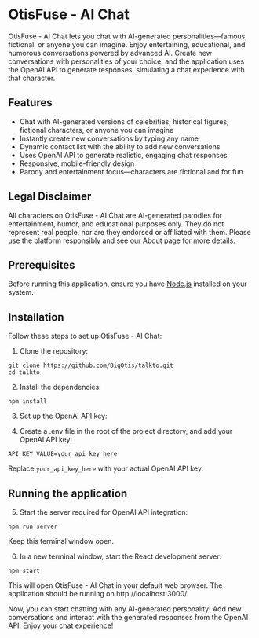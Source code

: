 # OtisFuse - AI Chat

OtisFuse - AI Chat lets you chat with AI-generated personalities—famous, fictional, or anyone you can imagine. Enjoy entertaining, educational, and humorous conversations powered by advanced AI. Create new conversations with personalities of your choice, and the application uses the OpenAI API to generate responses, simulating a chat experience with that character.

## Features

- Chat with AI-generated versions of celebrities, historical figures, fictional characters, or anyone you can imagine
- Instantly create new conversations by typing any name
- Dynamic contact list with the ability to add new conversations
- Uses OpenAI API to generate realistic, engaging chat responses
- Responsive, mobile-friendly design
- Parody and entertainment focus—characters are fictional and for fun

## Legal Disclaimer

All characters on OtisFuse - AI Chat are AI-generated parodies for entertainment, humor, and educational purposes only. They do not represent real people, nor are they endorsed or affiliated with them. Please use the platform responsibly and see our About page for more details.

## Prerequisites

Before running this application, ensure you have [Node.js](https://nodejs.org/) installed on your system.

## Installation

Follow these steps to set up OtisFuse - AI Chat:

1. Clone the repository:

```
git clone https://github.com/BigOtis/talkto.git
cd talkto
```

2. Install the dependencies:

```
npm install
```

3. Set up the OpenAI API key:

4. Create a .env file in the root of the project directory, and add your OpenAI API key:

```
API_KEY_VALUE=your_api_key_here
```

Replace `your_api_key_here` with your actual OpenAI API key.

## Running the application

5. Start the server required for OpenAI API integration:

```
npm run server
```

Keep this terminal window open.

6. In a new terminal window, start the React development server:

```
npm start
```

This will open OtisFuse - AI Chat in your default web browser. The application should be running on http://localhost:3000/.

Now, you can start chatting with any AI-generated personality! Add new conversations and interact with the generated responses from the OpenAI API. Enjoy your chat experience!
